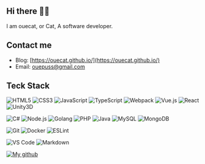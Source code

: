 
## Hi there 👋🏻

I am ouecat, or Cat, A software developer.

## Contact me

- Blog: [https://ouecat.github.io/](https://ouecat.github.io/)
- Email: [ouepuss@gmail.com](mailto:ouepuss@gmail.com)

## Teck Stack

![HTML5](https://img.shields.io/badge/HTML5-E34F26?logo=html5&logoColor=white)
![CSS3](https://img.shields.io/badge/CSS3-1572B6?logo=css3&logoColor=white)
![JavaScript](https://img.shields.io/badge/JavaScript-F7DF1E?logo=javascript&logoColor=black)
![TypeScript](https://img.shields.io/badge/TypeScript-3178C6?logo=typescript&logoColor=white)
![Webpack](https://img.shields.io/badge/Webpack-8DD6F9?style=flat&logo=webpack&logoColor=black)
![Vue.js](https://img.shields.io/badge/Vue.js-4FC08D?style=flat&logo=vuedotjs&logoColor=white)
![React](https://img.shields.io/badge/React-61DAFB?logo=react&logoColor=black)
![Unity3D](https://img.shields.io/badge/Unity-000000?style=flat&logo=unity&logoColor=white)

![C#](https://img.shields.io/badge/C%23-239120?style=flat&logo=csharp&logoColor=white)
![Node.js](https://img.shields.io/badge/Node.js-339933?logo=node.js&logoColor=white)
![Golang](https://img.shields.io/badge/Go-00ADD8?style=flat&logo=go&logoColor=white)
![PHP](https://img.shields.io/badge/PHP-777BB4?style=flat&logo=php&logoColor=white)
![Java](https://img.shields.io/badge/Java-007396?style=flat&logo=java&logoColor=white)
![MySQL](https://img.shields.io/badge/MySQL-4479A1?logo=mysql&logoColor=white)
![MongoDB](https://img.shields.io/badge/MongoDB-47A248?logo=mongodb&logoColor=white)

![Git](https://img.shields.io/badge/Git-F05032?logo=git&logoColor=white)
![Docker](https://img.shields.io/badge/Docker-2496ED?logo=docker&logoColor=white)
![ESLint](https://img.shields.io/badge/ESLint-4B32C3?style=flat&logo=eslint&logoColor=white)

![VS Code](https://img.shields.io/badge/VS_Code-007ACC?style=flat&logo=visualstudiocode&logoColor=white)
![Markdown](https://img.shields.io/badge/Markdown-000000?style=flat&logo=markdown&logoColor=white)

[![My github](https://github-readme-stats.vercel.app/api?username=ouecat&show_icons=true&theme=buefy&count_private=true)](https://github.com/ouecat)
